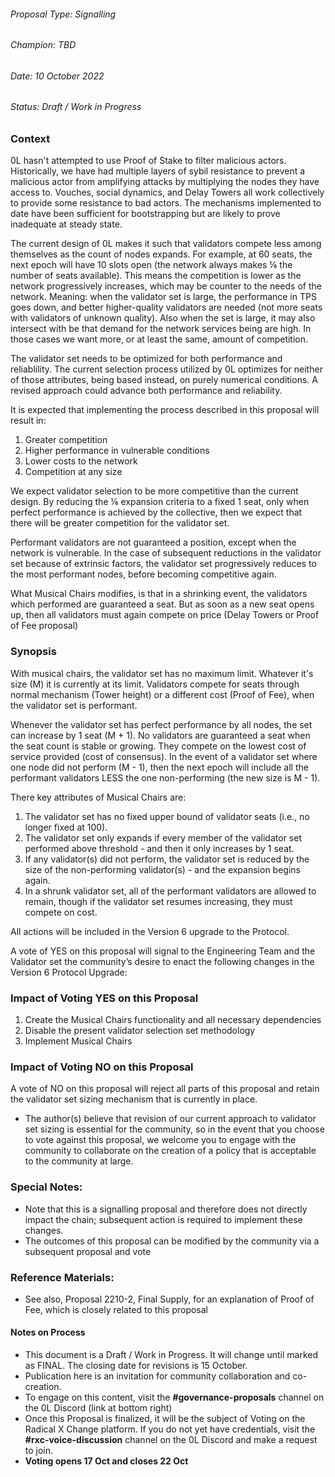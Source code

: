###### Proposal Type: Signalling

###### Champion: TBD

###### Date: 10 October 2022

###### Status: Draft / Work in Progress

### **Context**

0L hasn't attempted to use Proof of Stake to filter malicious actors. Historically, we have had multiple layers of sybil resistance to prevent a malicious actor from amplifying attacks by multiplying the nodes they have access to. Vouches, social dynamics, and Delay Towers all work collectively to provide some resistance to bad actors. The mechanisms implemented to date have been sufficient for bootstrapping but are likely to prove inadequate at steady state.

The current design of 0L makes it such that validators compete less among themselves as the count of nodes expands. For example, at 60 seats, the next epoch will have 10 slots open (the network always makes ⅙ the number of seats available). This means the competition is lower as the network progressively increases, which may be counter to the needs of the network. Meaning: when the validator set is large, the performance in TPS goes down, and better higher-quality validators are needed (not more seats with validators of unknown quality). Also when the set is large, it may also intersect with be that demand for the network services being are high. In those cases we want more, or at least the same, amount of competition.

The validator set needs to be optimized for both performance and reliablility. The current selection process utilized by 0L optimizes for neither of those attributes, being based instead, on purely numerical conditions. A revised approach could advance both performance and reliability.

It is expected that implementing the process described in this proposal will result in:

1. Greater competition
2. Higher performance in vulnerable conditions
3. Lower costs to the network
4. Competition at any size

We expect validator selection to be more competitive than the current design. By reducing the ⅙ expansion criteria to a fixed 1 seat, only when perfect performance is achieved by the collective, then we expect that there will be greater competition for the validator set.

Performant validators are not guaranteed a position, except when the network is vulnerable. In the case of subsequent reductions in the validator set because of extrinsic factors, the validator set progressively reduces to the most performant nodes, before becoming competitive again.

What Musical Chairs modifies, is that in a shrinking event, the validators which performed are guaranteed a seat. But as soon as a new seat opens up, then all validators must again compete on price (Delay Towers or Proof of Fee proposal)

### **Synopsis**

With musical chairs, the validator set has no maximum limit. Whatever it's size (M) it is currently at its limit. Validators compete for seats through normal mechanism (Tower height) or a different cost (Proof of Fee), when the validator set is performant.

Whenever the validator set has perfect performance by all nodes, the set can increase by 1 seat (M + 1). No validators are guaranteed a seat when the seat count is stable or growing. They compete on the lowest cost of service provided (cost of consensus). In the event of a validator set where one node did not perform (M - 1), then the next epoch will include all the performant validators LESS the one non-performing (the new size is M - 1).

There key attributes of Musical Chairs are:

1. The validator set has no fixed upper bound of validator seats (i.e., no longer fixed at 100).
2. The validator set only expands if every member of the validator set performed above threshold - and then it only increases by 1 seat.
3. If any validator(s) did not perform, the validator set is reduced by the size of the non-performing validator(s) - and the expansion begins again.
4. In a shrunk validator set, all of the performant validators are allowed to remain, though if the validator set resumes increasing, they must compete on cost.

All actions will be included in the Version 6 upgrade to the Protocol.

A vote of YES on this proposal will signal to the Engineering Team and the Validator set the community’s desire to enact the following changes in the Version 6 Protocol Upgrade:

### **Impact of Voting YES on this Proposal**

1. Create the Musical Chairs functionality and all necessary dependencies
2. Disable the present validator selection set methodology
3. Implement Musical Chairs

### **Impact of Voting NO on this Proposal**

A vote of NO on this proposal will reject all parts of this proposal and retain the validator set sizing mechanism that is currently in place.

- The author(s) believe that revision of our current approach to validator set sizing is essential for the community, so in the event that you choose to vote against this proposal, we welcome you to engage with the community to collaborate on the creation of a policy that is acceptable to the community at large.

### **Special Notes:**

- Note that this is a signalling proposal and therefore does not directly impact the chain; subsequent action is required to implement these changes.
- The outcomes of this proposal can be modified by the community via a subsequent proposal and vote

### **Reference Materials:**

- See also, Proposal 2210-2, Final Supply, for an explanation of Proof of Fee, which is closely related to this proposal

#### **Notes on Process**

- This document is a Draft / Work in Progress. It will change until marked as FINAL. The closing date for revisions is 15 October.
- Publication here is an invitation for community collaboration and co-creation.
- To engage on this content, visit the **#governance-proposals** channel on the 0L Discord (link at bottom right)
- Once this Proposal is finalized, it will be the subject of Voting on the Radical X Change platform. If you do not yet have credentials, visit the **#rxc-voice-discussion** channel on the 0L Discord and make a request to join.
- **Voting opens 17 Oct and closes 22 Oct**
